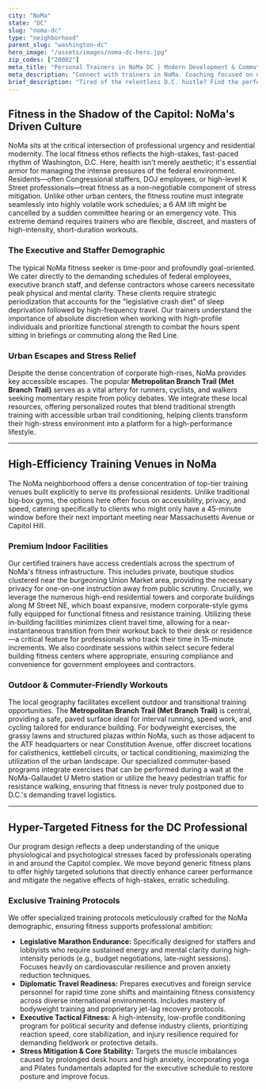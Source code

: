 ```yaml
---
city: "NoMa"
state: "DC"
slug: "noma-dc"
type: "neighborhood"
parent_slug: "washington-dc"
hero_image: "/assets/images/noma-dc-hero.jpg"
zip_codes: ["20002"]
meta_title: "Personal Trainers in NoMa DC | Modern Development & Commuter Fitness"
meta_description: "Connect with trainers in NoMa. Coaching focused on new development amenities, fast-paced corporate schedules, and metro access convenience."
brief_description: "Tired of the relentless D.C. hustle? Find the perfect certified personal trainer near NoMa to maximize your limited time. We specialize in matching busy lobbyists, Congressional staffers, and high-level executives with elite fitness professionals who understand the rigorous demands of the Capitol Hill corridor. Achieve peak performance with personalized schedules, whether training before votes or after a long day at the GSA. Start your high-efficiency fitness plan today and claim your free introductory session in NoMa. Your peak D.C. performance starts here."
---
```

## Fitness in the Shadow of the Capitol: NoMa's Driven Culture

NoMa sits at the critical intersection of professional urgency and residential modernity. The local fitness ethos reflects the high-stakes, fast-paced rhythm of Washington, D.C. Here, health isn't merely aesthetic; it's essential armor for managing the intense pressures of the federal environment. Residents—often Congressional staffers, DOJ employees, or high-level K Street professionals—treat fitness as a non-negotiable component of stress mitigation. Unlike other urban centers, the fitness routine must integrate seamlessly into highly volatile work schedules; a 6 AM lift might be cancelled by a sudden committee hearing or an emergency vote. This extreme demand requires trainers who are flexible, discreet, and masters of high-intensity, short-duration workouts.

### The Executive and Staffer Demographic

The typical NoMa fitness seeker is time-poor and profoundly goal-oriented. We cater directly to the demanding schedules of federal employees, executive branch staff, and defense contractors whose careers necessitate peak physical and mental clarity. These clients require strategic periodization that accounts for the "legislative crash diet" of sleep deprivation followed by high-frequency travel. Our trainers understand the importance of absolute discretion when working with high-profile individuals and prioritize functional strength to combat the hours spent sitting in briefings or commuting along the Red Line.

### Urban Escapes and Stress Relief

Despite the dense concentration of corporate high-rises, NoMa provides key accessible escapes. The popular **Metropolitan Branch Trail (Met Branch Trail)** serves as a vital artery for runners, cyclists, and walkers seeking momentary respite from policy debates. We integrate these local resources, offering personalized routes that blend traditional strength training with accessible urban trail conditioning, helping clients transform their high-stress environment into a platform for a high-performance lifestyle.

---

## High-Efficiency Training Venues in NoMa

The NoMa neighborhood offers a dense concentration of top-tier training venues built explicitly to serve its professional residents. Unlike traditional big-box gyms, the options here often focus on accessibility, privacy, and speed, catering specifically to clients who might only have a 45-minute window before their next important meeting near Massachusetts Avenue or Capitol Hill.

### Premium Indoor Facilities

Our certified trainers have access credentials across the spectrum of NoMa's fitness infrastructure. This includes private, boutique studios clustered near the burgeoning Union Market area, providing the necessary privacy for one-on-one instruction away from public scrutiny. Crucially, we leverage the numerous high-end residential towers and corporate buildings along M Street NE, which boast expansive, modern corporate-style gyms fully equipped for functional fitness and resistance training. Utilizing these in-building facilities minimizes client travel time, allowing for a near-instantaneous transition from their workout back to their desk or residence—a critical feature for professionals who track their time in 15-minute increments. We also coordinate sessions within select secure federal building fitness centers where appropriate, ensuring compliance and convenience for government employees and contractors.

### Outdoor & Commuter-Friendly Workouts

The local geography facilitates excellent outdoor and transitional training opportunities. The **Metropolitan Branch Trail (Met Branch Trail)** is central, providing a safe, paved surface ideal for interval running, speed work, and cycling tailored for endurance building. For bodyweight exercises, the grassy lawns and structured plazas within NoMa, such as those adjacent to the ATF headquarters or near Constitution Avenue, offer discreet locations for calisthenics, kettlebell circuits, or tactical conditioning, maximizing the utilization of the urban landscape. Our specialized commuter-based programs integrate exercises that can be performed during a wait at the NoMa-Gallaudet U Metro station or utilize the heavy pedestrian traffic for resistance walking, ensuring that fitness is never truly postponed due to D.C.'s demanding travel logistics.

---

## Hyper-Targeted Fitness for the DC Professional

Our program design reflects a deep understanding of the unique physiological and psychological stresses faced by professionals operating in and around the Capitol complex. We move beyond generic fitness plans to offer highly targeted solutions that directly enhance career performance and mitigate the negative effects of high-stakes, erratic scheduling.

### Exclusive Training Protocols

We offer specialized training protocols meticulously crafted for the NoMa demographic, ensuring fitness supports professional ambition:

*   **Legislative Marathon Endurance:** Specifically designed for staffers and lobbyists who require sustained energy and mental clarity during high-intensity periods (e.g., budget negotiations, late-night sessions). Focuses heavily on cardiovascular resilience and proven anxiety reduction techniques.
*   **Diplomatic Travel Readiness:** Prepares executives and foreign service personnel for rapid time zone shifts and maintaining fitness consistency across diverse international environments. Includes mastery of bodyweight training and proprietary jet-lag recovery protocols.
*   **Executive Tactical Fitness:** A high-intensity, low-profile conditioning program for political security and defense industry clients, prioritizing reaction speed, core stabilization, and injury resilience required for demanding fieldwork or protective details.
*   **Stress Mitigation & Core Stability:** Targets the muscle imbalances caused by prolonged desk hours and high anxiety, incorporating yoga and Pilates fundamentals adapted for the executive schedule to restore posture and improve focus.